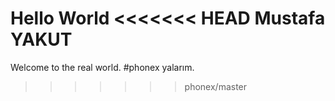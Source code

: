 Hello World
<<<<<<< HEAD
Mustafa
YAKUT
=======
Welcome to the real world. #phonex
yalarım.
>>>>>>> phonex/master
